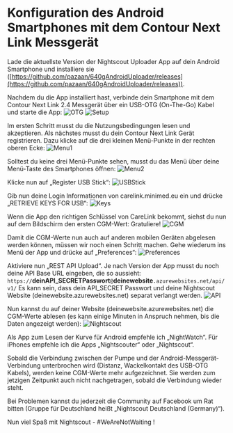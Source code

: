 
# Konfiguration des Android Smartphones mit dem Contour Next Link Messgerät 


 
Lade die aktuellste Version der Nightscout Uploader App auf dein Android 
Smartphone und installiere sie ([https://github.com/pazaan/640gAndroidUploader/releases](https://github.com/pazaan/640gAndroidUploader/releases)). 

Nachdem du die App installiert hast, verbinde dein Smartphone mit dem Contour Next Link 2.4 Messgerät über ein USB-OTG (On-The-Go) Kabel und starte die App: 
![OTG](../../images/640g/app1.jpg) 
![Setup](../../images/640g/app2.jpg)


Im ersten Schritt musst du die Nutzungsbedingungen lesen und akzeptieren. Als nächstes musst du dein Contour Next Link Gerät registrieren. Dazu klicke auf die drei kleinen Menü-Punkte in der rechten oberen Ecke:
![Menu1](../../images/640g/app3.jpg)

Solltest du keine drei Menü-Punkte sehen, musst du das Menü über deine Menü-Taste des Smartphones öffnen:
![Menu2](../../images/640g/app4.jpg)

Klicke nun auf „Register USB Stick“:
![USBStick](../../images/640g/app5.jpg)

Gib nun deine Login Informationen von carelink.minimed.eu ein und drücke „RETRIEVE KEYS FOR USB“:
![Keys](../../images/640g/app6.jpg)

Wenn die App den richtigen Schlüssel von CareLink bekommt, siehst du nun auf dem Bildschirm den ersten CGM-Wert: Gratuliere!
![CGM](../../images/640g/app7.jpg)

Damit die CGM-Werte nun auch auf anderen mobilen Geräten abgelesen werden können, müssen wir noch einen Schritt machen. Gehe wiederum ins Menü der App und drücke auf „Preferences“: 
![Preferences](../../images/640g/app8.jpg)

Aktiviere nun „REST API Upload“. Je nach Version der App musst du noch deine API Base URL eingeben, die so aussieht: 
```https://```**deinAPI_SECRETPasswort**```@```**deinewebsite**```.azurewebsites.net/api/v1/```	Es	kann	sein,	dass dein	API_SECRET	Passwort	und	deine	Nightscout	Website (deinewebsite.azurewebsites.net)	separat	verlangt	werden.
![API](../../images/640g/app9.jpg)

Nun kannst du auf deiner Website (deinewebsite.azurewebsites.net) die CGM-Werte ablesen (es kann einige Minuten in Anspruch nehmen, bis die Daten angezeigt werden):
![Nightscout](../../images/640g/app10.jpg)

Als App zum Lesen der Kurve für Android empfehle ich „NightWatch“. Für iPhones empfehle ich die Apps „Nightscouter“ oder „Nightscout“.

Sobald die Verbindung zwischen der Pumpe und der Android-Messgerät-
Verbindung unterbrochen wird (Distanz, Wackelkontakt des USB-OTG Kabels), werden keine CGM-Werte mehr aufgezeichnet. Sie werden zum jetzigen Zeitpunkt auch nicht nachgetragen, sobald die Verbindung wieder steht.

Bei Problemen kannst du jederzeit die Community auf Facebook um Rat bitten (Gruppe für Deutschland heißt „Nightscout Deutschland (Germany)“).

Nun viel Spaß mit Nightscout - #WeAreNotWaiting ! 
